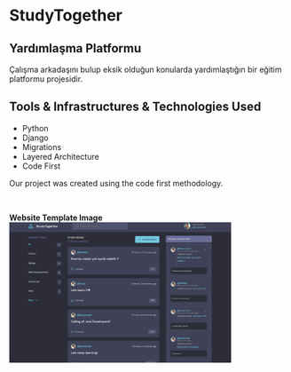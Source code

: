 # StudyTogether
## Yardımlaşma Platformu

Çalışma arkadaşını bulup eksik olduğun konularda yardımlaştığın bir eğitim platformu projesidir.

## Tools & Infrastructures & Technologies Used

- Python
- Django
- Migrations
- Layered Architecture
- Code First

Our project was created using the code first methodology.

<br />
<p align="left">
  <b>Website Template Image</b>
  <br />
  <a href="https://github.com/tuncerrstm/StudyTogether">
    <img width=400 heigh=1100 src="https://github.com/tuncerrstm/StudyTogether/blob/main/studybud/static/images/StudyTogether.png"  alt="StudyTogether">
  </a>
